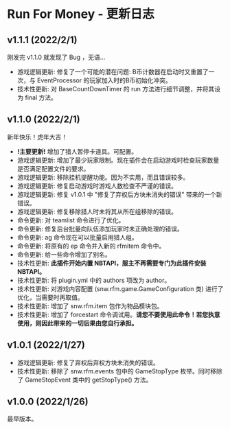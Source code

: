 # Run For Money - 更新日志

## v1.1.1 (2022/2/1)

刚发完 v1.1.0 就发现了 Bug ，无语...

* 游戏逻辑更新: 修复了一个可能的潜在问题: B币计数器在启动时又重置了一次，与 EventProcessor 的玩家加入时的B币初始化冲突。
* 技术性更新: 对 BaseCountDownTimer 的 run 方法进行细节调整，并将其设为 final 方法。

## v1.1.0 (2022/2/1)

新年快乐！虎年大吉！

* **!主要更新!** 增加了猎人暂停卡道具。可配置。
* 游戏逻辑更新: 增加了最少玩家限制。现在插件会在启动游戏时检查玩家数量是否满足配置文件的要求。
* 游戏逻辑更新: 移除挂机提醒功能。因为不实用，而且错误较多。
* 游戏逻辑更新: 修复启动游戏时游戏人数检查不严谨的错误。
* 游戏逻辑更新: 修复 v1.0.1 中 "修复了弃权后方块未消失的错误" 带来的一个新错误。
* 游戏逻辑更新: 修复移除猎人时未将其从所在组移除的错误。
* 命令更新: 对 teamlist 命令进行了优化。
* 命令更新: 修复后台批量向队伍添加玩家时未正确处理的错误。
* 命令更新: ag 命令现在可以批量启用猎人组。
* 命令更新: 将原有的 ep 命令并入新的 rfmitem 命令中。
* 命令更新: 给一些命令增加了别名。
* 技术性更新: **此插件开始内置 NBTAPI，服主不再需要专门为此插件安装 NBTAPI。**
* 技术性更新: 将 plugin.yml 中的 authors 项改为 author。
* 技术性更新: 对游戏内容配置 (snw.rfm.game.GameConfiguration 类) 进行了优化，当需要时再取值。
* 技术性更新: 增加了 snw.rfm.item 包作为物品模块包。
* 技术性更新: 增加了 forcestart 命令调试用。**请您不要使用此命令！若您执意使用，则因此带来的一切后果由您自行承担。**

## v1.0.1 (2022/1/27)
* 游戏逻辑更新: 修复了弃权后弃权方块未消失的错误。
* 技术性更新: 移除了 snw.rfm.events 包中的 GameStopType 枚举。同时移除了 GameStopEvent 类中的 getStopType() 方法。

## v1.0.0 (2022/1/26)
最早版本。
